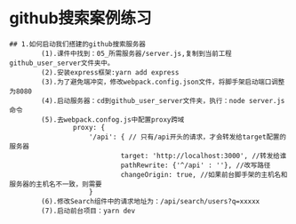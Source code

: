 # github搜索案例练习
	## 1.如何启动我们搭建的github搜索服务器
			(1).课件中找到：05_所需服务器/server.js,复制到当前工程github_user_server文件夹中。
			(2).安装express框架:yarn add express
			(3).为了避免端冲突，修改webpack.config.json文件，将脚手架启动端口调整为8080
			(4).启动服务器：cd到github_user_server文件夹，执行：node server.js命令
			(5).去webpack.confog.js中配置proxy跨域
					proxy: {
						'/api': { // 只有/api开头的请求，才会转发给target配置的服务器
								target: 'http://localhost:3000', //转发给谁
								pathRewrite: {'^/api' : ''}, //改写路径
								changeOrigin: true, //如果前台脚手架的主机名和服务器的主机名不一致，则需要
						}
			(6).修改Search组件中的请求地址为：/api/search/users?q=xxxxx
			(7).启动前台项目：yarn dev
			
			
